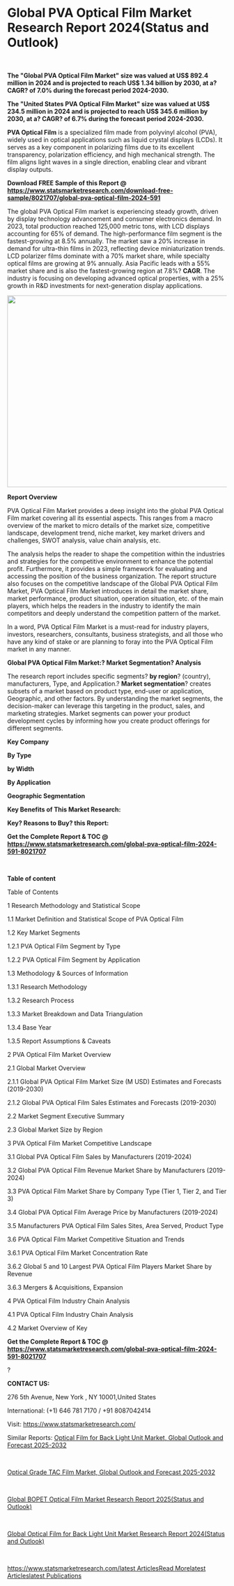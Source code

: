 <h1>Global PVA Optical Film Market Research Report 2024(Status and Outlook)</h1><br/><p><strong>The "Global PVA Optical Film Market" size was valued at US$ 892.4 million in 2024 and is projected to reach US$ 1.34 billion by 2030, at a? <strong>CAGR</strong>? of 7.0% during the forecast period 2024-2030.</strong></p>
 
 
 
 <p><strong>The "United States PVA Optical Film Market" size was valued at US$ 234.5 million in 2024 and is projected to reach US$ 345.6 million by 2030, at a? <strong>CAGR</strong>? of 6.7% during the forecast period 2024-2030.</strong></p>
 
 
 
 <p><strong>PVA Optical Film</strong> is a specialized film made from polyvinyl alcohol (PVA), widely used in optical applications such as liquid crystal displays (LCDs). It serves as a key component in polarizing films due to its excellent transparency, polarization efficiency, and high mechanical strength. The film aligns light waves in a single direction, enabling clear and vibrant display outputs.</p>
 
 
 
 <p><strong>Download FREE Sample of this Report @ <a href="https://www.statsmarketresearch.com/download-free-sample/8021707/global-pva-optical-film-2024-591">https://www.statsmarketresearch.com/download-free-sample/8021707/global-pva-optical-film-2024-591</a></strong></p>
 
 
 
 <p>The global PVA Optical Film market is experiencing steady growth, driven by display technology advancement and consumer electronics demand. In 2023, total production reached 125,000 metric tons, with LCD displays accounting for 65% of demand. The high-performance film segment is the fastest-growing at 8.5% annually. The market saw a 20% increase in demand for ultra-thin films in 2023, reflecting device miniaturization trends. LCD polarizer films dominate with a 70% market share, while specialty optical films are growing at 9% annually. Asia Pacific leads with a 55% market share and is also the fastest-growing region at 7.8%? <strong><strong>CAGR</strong></strong>. The industry is focusing on developing advanced optical properties, with a 25% growth in R&D investments for next-generation display applications.</p>
 
 
 
 <p><img alt="" src="https://www.24marketreports.com/assets/report-images/PVAOpticalFilmMarket.png" style="height:439px; width:731px" /></p>
 
 
 
 <p><strong>Report Overview</strong></p>
 
 
 
 <p>PVA Optical Film Market provides a deep insight into the global PVA Optical Film market covering all its essential aspects. This ranges from a macro overview of the market to micro details of the market size, competitive landscape, development trend, niche market, key market drivers and challenges, SWOT analysis, value chain analysis, etc.</p>
 
 
 
 <p>The analysis helps the reader to shape the competition within the industries and strategies for the competitive environment to enhance the potential profit. Furthermore, it provides a simple framework for evaluating and accessing the position of the business organization. The report structure also focuses on the competitive landscape of the Global PVA Optical Film Market, PVA Optical Film Market introduces in detail the market share, market performance, product situation, operation situation, etc. of the main players, which helps the readers in the industry to identify the main competitors and deeply understand the competition pattern of the market.</p>
 
 
 
 <p>In a word, PVA Optical Film Market is a must-read for industry players, investors, researchers, consultants, business strategists, and all those who have any kind of stake or are planning to foray into the PVA Optical Film market in any manner.</p>
 
 
 
 <p><strong>Global PVA Optical Film Market:? Market Segmentation? Analysis</strong></p>
 
 
 
 <p>The research report includes specific segments? <strong>by region</strong>? (country), manufacturers, Type, and Application.? <strong>Market segmentation</strong>? creates subsets of a market based on product type, end-user or application, Geographic, and other factors. By understanding the market segments, the decision-maker can leverage this targeting in the product, sales, and marketing strategies. Market segments can power your product development cycles by informing how you create product offerings for different segments.</p>
 
 
 
 <p><strong>Key Company</strong></p>
 
 
 
 <p><strong>By Type</strong></p>
 
 
 
 <p><strong>by Width</strong></p>
 
 
 
 <p><strong><strong>By Application</strong></strong></p>
 
 
 
 <p><strong>Geographic Segmentation</strong></p>
 
 
 
 <p><strong>Key Benefits of This Market Research:</strong></p>
 
 
 
 <p><strong>Key? <strong>Reasons to Buy</strong>? this Report:</strong></p>
 
 
 
 <div><b>Get the Complete Report & TOC @ <a href="https://www.statsmarketresearch.com/global-pva-optical-film-2024-591-8021707">https://www.statsmarketresearch.com/global-pva-optical-film-2024-591-8021707</a></b></div>
 
 
 
 <p><br />
 
 <b>Table of content</b></p>
 
 
 
 <p>Table of Contents<br />
 
 1 Research Methodology and Statistical Scope<br />
 
 1.1 Market Definition and Statistical Scope of PVA Optical Film<br />
 
 1.2 Key Market Segments<br />
 
 1.2.1 PVA Optical Film Segment by Type<br />
 
 1.2.2 PVA Optical Film Segment by Application<br />
 
 1.3 Methodology & Sources of Information<br />
 
 1.3.1 Research Methodology<br />
 
 1.3.2 Research Process<br />
 
 1.3.3 Market Breakdown and Data Triangulation<br />
 
 1.3.4 Base Year<br />
 
 1.3.5 Report Assumptions & Caveats<br />
 
 2 PVA Optical Film Market Overview<br />
 
 2.1 Global Market Overview<br />
 
 2.1.1 Global PVA Optical Film Market Size (M USD) Estimates and Forecasts (2019-2030)<br />
 
 2.1.2 Global PVA Optical Film Sales Estimates and Forecasts (2019-2030)<br />
 
 2.2 Market Segment Executive Summary<br />
 
 2.3 Global Market Size by Region<br />
 
 3 PVA Optical Film Market Competitive Landscape<br />
 
 3.1 Global PVA Optical Film Sales by Manufacturers (2019-2024)<br />
 
 3.2 Global PVA Optical Film Revenue Market Share by Manufacturers (2019-2024)<br />
 
 3.3 PVA Optical Film Market Share by Company Type (Tier 1, Tier 2, and Tier 3)<br />
 
 3.4 Global PVA Optical Film Average Price by Manufacturers (2019-2024)<br />
 
 3.5 Manufacturers PVA Optical Film Sales Sites, Area Served, Product Type<br />
 
 3.6 PVA Optical Film Market Competitive Situation and Trends<br />
 
 3.6.1 PVA Optical Film Market Concentration Rate<br />
 
 3.6.2 Global 5 and 10 Largest PVA Optical Film Players Market Share by Revenue<br />
 
 3.6.3 Mergers & Acquisitions, Expansion<br />
 
 4 PVA Optical Film Industry Chain Analysis<br />
 
 4.1 PVA Optical Film Industry Chain Analysis<br />
 
 4.2 Market Overview of Key</p>
 
 
 
 <div><b>Get the Complete Report & TOC @ <a href="https://www.statsmarketresearch.com/global-pva-optical-film-2024-591-8021707">https://www.statsmarketresearch.com/global-pva-optical-film-2024-591-8021707</a></b></div>
 
 
 
 <p>? </p>
 
 
 
 <p><b>CONTACT US:</b><br />
 
 276 5th Avenue, New York , NY 10001,United States<br />
 
 International: (+1) 646 781 7170 / +91 8087042414<br />
 
 Visit: <a href="https://www.statsmarketresearch.com/">https://www.statsmarketresearch.com/</a><br />
 
 Similar Reports: <a href="https://www.statsmarketresearch.com/global-pva-optical-film-2024-591-8021707">Optical Film for Back Light Unit Market, Global Outlook and Forecast 2025-2032</a><br />
 
 <br />
 
 <a href="https://www.statsmarketresearch.com/global-pva-optical-film-2024-591-8021707">Optical Grade TAC Film Market, Global Outlook and Forecast 2025-2032</a><br />
 
 <br />
 
 <a href="https://www.statsmarketresearch.com/global-pva-optical-film-2024-591-8021707">Global BOPET Optical Film Market Research Report 2025(Status and Outlook)</a><br />
 
 <br />
 
 <a href="https://www.statsmarketresearch.com/global-pva-optical-film-2024-591-8021707">Global Optical Film for Back Light Unit Market Research Report 2024(Status and Outlook)</a><br />
 
 <br />
 
 <a href="https://gyeongbokgung.com">https://www.statsmarketresearch.com/</a><a href="https://hallyeomaritime.com">latest Articles</a><a href="https://jingwansa.com">Read More</a><a href="https://nguoiviet.jp/">latest Articles</a><a href="https://www.intelmarketresearch.com/">latest Publications</a></p>